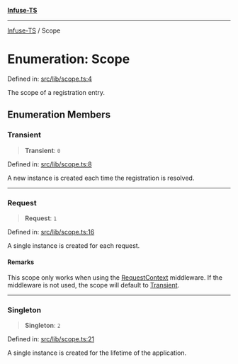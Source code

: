 [**Infuse-TS**](../README.md)

***

[Infuse-TS](../README.md) / Scope

# Enumeration: Scope

Defined in: [src/lib/scope.ts:4](https://github.com/D-Kay6/Infuse-TS/blob/62073e25b5ddbed6e970ac28f7ccfdc3169d3eec/src/lib/scope.ts#L4)

The scope of a registration entry.

## Enumeration Members

### Transient

> **Transient**: `0`

Defined in: [src/lib/scope.ts:8](https://github.com/D-Kay6/Infuse-TS/blob/62073e25b5ddbed6e970ac28f7ccfdc3169d3eec/src/lib/scope.ts#L8)

A new instance is created each time the registration is resolved.

***

### Request

> **Request**: `1`

Defined in: [src/lib/scope.ts:16](https://github.com/D-Kay6/Infuse-TS/blob/62073e25b5ddbed6e970ac28f7ccfdc3169d3eec/src/lib/scope.ts#L16)

A single instance is created for each request.

#### Remarks

This scope only works when using the [RequestContext](../classes/RequestContext.md) middleware.
If the middleware is not used, the scope will default to [Transient](#transient).

***

### Singleton

> **Singleton**: `2`

Defined in: [src/lib/scope.ts:21](https://github.com/D-Kay6/Infuse-TS/blob/62073e25b5ddbed6e970ac28f7ccfdc3169d3eec/src/lib/scope.ts#L21)

A single instance is created for the lifetime of the application.
